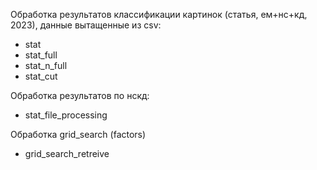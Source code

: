 Обработка результатов классификации картинок (статья, ем+нс+кд, 2023), данные вытащенные из csv:
 - stat
 - stat_full
 - stat_n_full
 - stat_cut

Обработка результатов по нскд:
 - stat_file_processing
   
Обработка grid_search (factors)
 - grid_search_retreive
